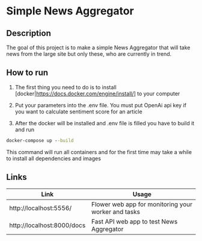 # Simple News Aggregator

## Description
The goal of this project is to make a simple News Aggregator that will take news from the large site but only these, who are currently in trend.

## How to run
1. The first thing you need to do is to install [docker|https://docs.docker.com/engine/install/] to your computer

2. Put your parameters into the .env file. You must put OpenAi api key if you want to calculate sentiment score for an article 

3. After the docker will be installed and .env file is filled you have to build it and run
```cmd
docker-compose up --build
```
This command will run all containers and for the first time may take a while to install all dependencies and images

## Links
|Link                  |                    Usage                          |
|----------------------|---------------------------------------------------|
|http://localhost:5556/|Flower web app for monitoring your worker and tasks|
|http://localhost:8000/docs|Fast API web app to test News Aggregator       |


